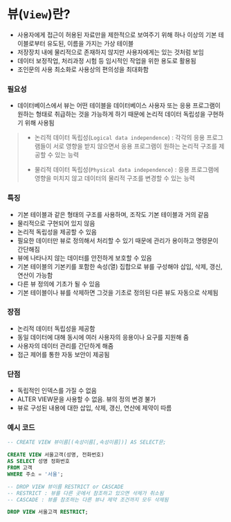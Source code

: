 # 뷰(`View`)란?

* 사용자에게 접근이 허용된 자료만을 제한적으로 보여주기 위해 하나 이상의 기본 테이블로부터 유도된, 이름을 가지는 가상 테이블
* 저장장치 내에 물리적으로 존재하지 않지만 사용자에게는 있는 것처럼 보임
* 데이터 보정작업, 처리과정 시험 등 임시적인 작업을 위한 용도로 활용됨
* 조인문의 사용 최소화로 사용상의 편의성을 최대화함



### 필요성

* 데이터베이스에서 뷰는 어떤 테이블을 데이터베이스 사용자 또는 응용 프로그램이 원하는 형태로 취급하는 것을 가능하게 하기 때문에 논리적 데이터 독립성을 구현하기 위해 사용됨

> * 논리적 데이터 독립성(`Logical data independence`) : 각각의 응용 프로그램들이 서로 영향을 받지 않으면서 응용 프로그램이 원하는 논리적 구조를 제공할 수 있는 능력
>
> * 물리적 데이터 독립성(`Physical data independence`) : 응용 프로그램에 영향을 미치지 않고 데이터의 물리적 구조를 변경할 수 있는 능력



### 특징

* 기본 테이블과 같은 형태의 구조를 사용하며, 조작도 기본 테이블과 거의 같음
* 물리적으로 구현되어 있지 않음
* 논리적 독립성을 제공할 수 있음
* 필요한 데이터만 뷰로 정의해서 처리할 수 있기 때문에 관리가 용이하고 명령문이 간단해짐
* 뷰에 나타나지 않는 데이터를 안전하게 보호할 수 있음
* 기본 테이블의 기본키를 포함한 속성(열) 집합으로 뷰를 구성해야 삽입, 삭제, 갱신, 연산이 가능함
* 다른 뷰 정의에 기초가 될 수 있음
* 기본 테이블이나 뷰를 삭제하면 그것을 기초로 정의된 다른 뷰도 자동으로 삭제됨



### 장점

* 논리적 데이터 독립성을 제공함
* 동일 데이터에 대해 동시에 여러 사용자의 응용이나 요구를 지원해 줌
* 사용자의 데이터 관리를 간단하게 해줌
* 접근 제어를 통한 자동 보안이 제공됨



### 단점

* 독립적인 인덱스를 가질 수 없음
* ALTER VIEW문을 사용할 수 없음. 뷰의 정의 변경 불가
* 뷰로 구성된 내용에 대한 삽입, 삭제, 갱신, 연산에 제약이 따름



### 예시 코드

```sql
-- CREATE VIEW 뷰이름[(속성이름[,속성이름])] AS SELECT문;

CREATE VIEW 서울고객(성명, 전화번호)
AS SELECT 성명 정화번호
FROM 고객
WHERE 주소 = '서울';

-- DROP VIEW 뷰이름 RESTRICT or CASCADE
-- RESTRICT : 뷰를 다른 곳에서 참조하고 있으면 삭제가 취소됨
-- CASCADE : 뷰를 참조하는 다른 뷰나 제약 조건까지 모두 삭제됨

DROP VIEW 서울고객 RESTRICT;
```


